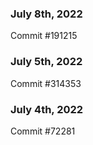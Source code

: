 ### July 8th, 2022

Commit #191215

### July 5th, 2022

Commit #314353


### July 4th, 2022

Commit #72281
